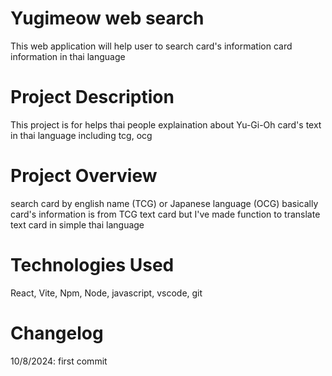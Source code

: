 # Yugimeow web search

This web application will help user to search card's information
card information in thai language 

# Project Description
This project is for helps thai people explaination about Yu-Gi-Oh card's text
in thai language including tcg, ocg

# Project Overview
search card by english name (TCG) or Japanese language (OCG)
basically card's information is from TCG text card but I've made function to
translate text card in simple thai language

# Technologies Used
React, Vite, Npm, Node, javascript, vscode, git

# Changelog
10/8/2024: first commit 
